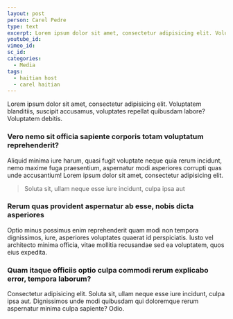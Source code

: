```yaml
---
layout: post
person: Carel Pedre
type: text
excerpt: Lorem ipsum dolor sit amet, consectetur adipisicing elit. Voluptatem blanditiis, suscipit accusamus, voluptates.
youtube_id:
vimeo_id:
sc_id:
categories:
  - Media
tags:
  - haitian host
  - carel haitian
---
```

Lorem ipsum dolor sit amet, consectetur adipisicing elit. Voluptatem blanditiis, suscipit accusamus, voluptates repellat quibusdam labore? Voluptatem debitis.

### Vero nemo sit officia sapiente corporis totam voluptatum reprehenderit?

Aliquid minima iure harum, quasi fugit voluptate neque quia rerum incidunt, nemo maxime fuga praesentium, aspernatur modi asperiores corrupti quas unde accusantium! Lorem ipsum dolor sit amet, consectetur adipisicing elit.

> Soluta sit, ullam neque esse iure incidunt, culpa ipsa aut

### Rerum quas provident aspernatur ab esse, nobis dicta asperiores

Optio minus possimus enim reprehenderit quam modi non tempora dignissimos, iure, asperiores voluptates quaerat id perspiciatis. Iusto vel architecto minima officia, vitae mollitia recusandae sed ea voluptatem, quos eius expedita.

### Quam itaque officiis optio culpa commodi rerum explicabo error, tempora laborum?
Consectetur adipisicing elit. Soluta sit, ullam neque esse iure incidunt, culpa ipsa aut. Dignissimos unde modi quibusdam qui doloremque rerum aspernatur minima culpa sapiente? Odio.
